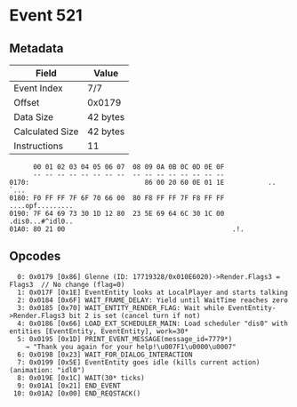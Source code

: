 # Event 521

## Metadata

| Field           | Value    |
|-----------------|----------|
| Event Index     | 7/7      |
| Offset          | 0x0179   |
| Data Size       | 42 bytes |
| Calculated Size | 42 bytes |
| Instructions    | 11       |

```
      00 01 02 03 04 05 06 07  08 09 0A 0B 0C 0D 0E 0F
      -- -- -- -- -- -- -- --  -- -- -- -- -- -- -- --
0170:                             86 00 20 60 0E 01 1E           .. `...
0180: F0 FF FF 7F 6F 70 66 00  80 F8 FF FF 7F F8 FF FF  ....opf.........
0190: 7F 64 69 73 30 1D 12 80  23 5E 69 64 6C 30 1C 00  .dis0...#^idl0..
01A0: 80 21 00                                          .!.             
```

## Opcodes

```
  0: 0x0179 [0x86] Glenne (ID: 17719328/0x010E6020)->Render.Flags3 = Flags3  // No change (flag=0)
  1: 0x017F [0x1E] EventEntity looks at LocalPlayer and starts talking
  2: 0x0184 [0x6F] WAIT_FRAME_DELAY: Yield until WaitTime reaches zero
  3: 0x0185 [0x70] WAIT_ENTITY_RENDER_FLAG: Wait while EventEntity->Render.Flags3 bit 2 is set (cancel turn if not)
  4: 0x0186 [0x66] LOAD_EXT_SCHEDULER_MAIN: Load scheduler "dis0" with entities [EventEntity, EventEntity], work=30*
  5: 0x0195 [0x1D] PRINT_EVENT_MESSAGE(message_id=7779*)
    → "Thank you again for your help!\u007F1\u0000\u0007"
  6: 0x0198 [0x23] WAIT_FOR_DIALOG_INTERACTION
  7: 0x0199 [0x5E] EventEntity goes idle (kills current action) (animation: "idl0")
  8: 0x019E [0x1C] WAIT(30* ticks)
  9: 0x01A1 [0x21] END_EVENT
 10: 0x01A2 [0x00] END_REQSTACK()
```
